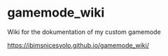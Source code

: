 # gamemode_wiki
Wiki for the dokumentation of my custom gamemode



https://ibimsnicesyolo.github.io/gamemode_wiki/
